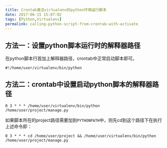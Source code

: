 ```yaml
---
title: Crontab激活virtualenv的python环境运行脚本
date: 2017-06-15 15:07:02
tags: [Python,Virtualenv]
permalink: calling-python-script-from-crontab-with-activate
---
```

## 方法一：设置python脚本运行时的解释器路径 ##
在python脚本行首加上解释器路径，crontab中正常启动脚本即可。
```Shell
#!/home/user/virtualenv/bin/python
```
## 方法二：crontab中设置启动python脚本的解释器路径 ##
```Shell
0 3 * * * /home/user/virtualenv/bin/python /home/user/project/manage.py
```
<!-- more -->
如果脚本所在的project路径需要加到`PYTHONPATH`中，则先cd到这个路径下在执行上述命令即：
```Shell
0 3 * * * cd /home/user/project && /home/user/virtualenv/bin/python /home/user/project/manage.py
```